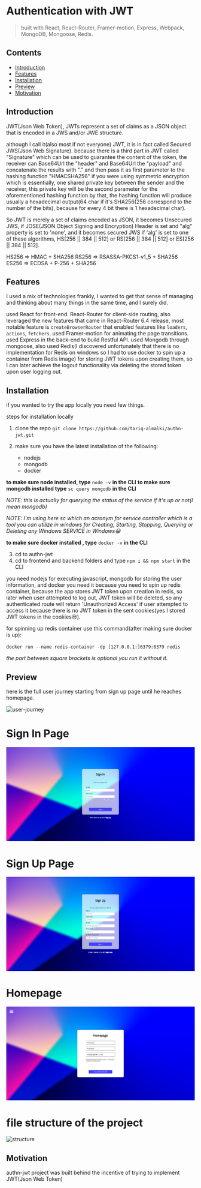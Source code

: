 # Authentication with JWT

> built with React, React-Router, Framer-motion, Express, Webpack, MongoDB, Mongoose, Redis.

## Contents

-   [Introduction](#introduction)
-   [Features](#features)
-   [Installation](#installation)
-   [Preview](#preview)
-   [Motivation](#motivation)

## Introduction

JWT(Json Web Token), JWTs represent a set of claims as a JSON object that is encoded in a JWS and/or JWE structure.

although I call it(also most if not everyone) JWT, it is in fact called Secured JWS(Json Web Signature). because there is a third part in JWT called "Signature" which can be used to guarantee the content of the token, the receiver can Base64Url the "header" and Base64Url the "payload" and concatenate the results with "." and then pass it as first parameter to the hashing function "HMACSHA256" if you were using symmetric encryption which is essentially, one shared private key between the sender and the receiver, this private key will be the second parameter for the aforementioned hashing function by that, the hashing function will produce usually a hexadecimal output(64 char if it's SHA256(256 correspond to the number of the bits), because for every 4 bit there is 1 hexadecimal char).

So JWT is merely a set of claims encoded as JSON, it becomes Unsecured JWS, if JOSE(JSON Object Signing and Encryption) Header is set and "alg" property is set to 'none', and it becomes secured JWS if 'alg' is set to one of these algorithms, HS[256 || 384 || 512] or RS[256 || 384 || 512] or ES[256 || 384 || 512].

HS256 => HMAC + SHA256
RS256 => RSASSA-PKCS1-v1_5 + SHA256
ES256 => ECDSA + P-256 + SHA256

## Features

I used a mix of technologies frankly, I wanted to get that sense of managing and thinking about many things in the same time, and I surely did.

used React for front-end. React-Router for client-side routing, also leveraged the new features that came in React-Router 6.4 release, most notable feature is `createBrowserRouter` that enabled features like `loaders`, `actions`, `fetchers`. used Framer-motion for animating the page transitions. used Express in the back-end to build Restful API. used Mongodb through mongoose, also used Redis(I discovered unfortunately that there is no implementation for Redis on windows so I had to use docker to spin up a container from Redis image) for storing JWT tokens upon creating them, so I can later achieve the logout functionality via deleting the stored token upon user logging out.

## Installation

if you wanted to try the app locally you need few things.

steps for installation locally

1. clone the repo
   `git clone https://github.com/tariq-almalki/authn-jwt.git`

2. make sure you have the latest installation of the following:

    - nodejs
    - mongodb
    - docker

**to make sure node installed, type** `node -v` **in the CLI**
**to make sure mongodb installed type** `sc query mongodb` **in the CLI**

_NOTE: this is actually for querying the status of the service if it's up or not(I mean mongodb)_

_NOTE: I'm using here sc which an acronym for service controller which is a tool you can utilize in windows for Creating, Starting, Stopping, Querying or Deleting any Windows SERVICE in Windows😁_

**to make sure docker installed , type** `docker -v` **in the CLI**

3. cd to authn-jwt
4. cd to frontend and backend folders and type `npm i && npm start` in the CLI

you need nodejs for executing javascript, mongodb for storing the user information, and docker you need it because you need to spin up redis container, because the app stores JWT token upon creation in redis, so later when user attempted to log out, JWT token will be deleted, so any authenticated route will return 'Unauthorized Access' if user attempted to access it because there is no JWT token in the sent cookies(yes I stored JWT tokens in the cookies😒).

for spinning up redis container use this command(after making sure docker is up):

`docker run --name redis-container -dp [127.0.0.1:]6379:6379 redis`

_the part between square brackets is optional you run it without it._

## Preview

here is the full user journey starting from sign up page until he reaches homepage.

![user-journey](./README-related-files/userJoureny.gif)

# Sign In Page

![sign-in-page](./README-related-files/sign-in-page.png)

# Sign Up Page

![sign-up-page](./README-related-files/sign-up-page.png)

# Homepage

![homepage](./README-related-files/home-page.png)

# file structure of the project

![structure](./README-related-files/carbon.svg)

## Motivation

authn-jwt project was built behind the incentive of trying to implement JWT(Json Web Token)

